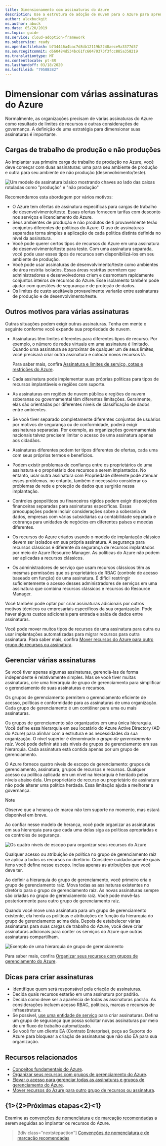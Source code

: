 ```yaml
---
title: Dimensionamento com assinaturas do Azure
description: Use a estrutura de adoção de nuvem para o Azure para aprender a desenvolver uma estratégia de dimensionamento com várias assinaturas do Azure.
author: alexbuckgit
ms.author: abuck
ms.date: 05/20/2019
ms.topic: guide
ms.service: cloud-adoption-framework
ms.subservice: ready
ms.openlocfilehash: b734446a4bac7d8db12119b2248aece9a3377d37
ms.sourcegitcommit: d660484d534bc61fc60470373f3fcc885a358219
ms.translationtype: MT
ms.contentlocale: pt-BR
ms.lasthandoff: 03/18/2020
ms.locfileid: "79508382"
---
```

# <a name="scale-with-multiple-azure-subscriptions"></a>Dimensionar com várias assinaturas do Azure

Normalmente, as organizações precisam de várias assinaturas do Azure como resultado de limites de recursos e outras considerações de governança. A definição de uma estratégia para dimensionar suas assinaturas é importante.

## <a name="production-and-nonproduction-workloads"></a>Cargas de trabalho de produção e não produções

Ao implantar sua primeira carga de trabalho de produção no Azure, você deve começar com duas assinaturas: uma para seu ambiente de produção e outra para seu ambiente de não produção (desenvolvimento/teste).

![Um modelo de assinatura básico mostrando chaves ao lado das caixas rotuladas como "produção" e "não produção"](../../_images/ready/initial-subscription-model.png)

Recomendamos esta abordagem por vários motivos:

- O Azure tem ofertas de assinatura específicas para cargas de trabalho de desenvolvimento/teste. Essas ofertas fornecem tarifas com desconto nos serviços e licenciamento do Azure.
- Seus ambientes de produção e não produtos de ti provavelmente terão conjuntos diferentes de políticas do Azure. O uso de assinaturas separadas torna simples a aplicação de cada política distinta definida no nível da assinatura.
- Você pode querer certos tipos de recursos do Azure em uma assinatura de desenvolvimento/teste para teste. Com uma assinatura separada, você pode usar esses tipos de recursos sem disponibilizá-los em seu ambiente de produção.
- Você pode usar assinaturas de desenvolvimento/teste como ambientes de área restrita isolados. Essas áreas restritas permitem que administradores e desenvolvedores criem e desmontem rapidamente conjuntos inteiros de recursos do Azure. Esse isolamento também pode ajudar com questões de segurança e de proteção de dados.
- Os limites de custo aceitáveis provavelmente variarão entre assinaturas de produção e de desenvolvimento/teste.

## <a name="other-reasons-for-multiple-subscriptions"></a>Outros motivos para várias assinaturas

Outras situações podem exigir outras assinaturas. Tenha em mente o seguinte conforme você expande sua propriedade de nuvem.

- Assinaturas têm limites diferentes para diferentes tipos de recurso. Por exemplo, o número de redes virtuais em uma assinatura é limitado. Quando uma assinatura se aproximar de qualquer um de seus limites, você precisará criar outra assinatura e colocar novos recursos lá.

  Para saber mais, confira [Assinatura e limites de serviço, cotas e restrições do Azure](https://docs.microsoft.com/azure/azure-subscription-service-limits).

- Cada assinatura pode implementar suas próprias políticas para tipos de recursos implantáveis e regiões com suporte.

- As assinaturas em regiões de nuvem pública e regiões de nuvem soberanas ou governamental têm diferentes limitações. Geralmente, elas são orientadas por diferentes níveis de classificação de dados entre ambientes.

- Se você tiver separado completamente diferentes conjuntos de usuários por motivos de segurança ou de conformidade, poderá exigir assinaturas separadas. Por exemplo, as organizações governamentais nacionais talvez precisem limitar o acesso de uma assinatura apenas aos cidadãos.

- Assinaturas diferentes podem ter tipos diferentes de ofertas, cada uma com seus próprios termos e benefícios.

- Podem existir problemas de confiança entre os proprietários de uma assinatura e o proprietário dos recursos a serem implantados. No entanto, usar outra assinatura com Propriedade diferente pode atenuar esses problemas. no entanto, também é necessário considerar os problemas de rede e proteção de dados que surgirão nessa implantação.

- Controles geopolíticos ou financeiros rígidos podem exigir disposições financeiras separadas para assinaturas específicas. Essas preocupações podem incluir considerações sobre a soberania de dados, empresas com várias subsidiárias ou contabilidade separada e cobrança para unidades de negócios em diferentes países e moedas diferentes.

- Os recursos do Azure criados usando o modelo de implantação clássico devem ser isolados em sua própria assinatura. A segurança para recursos clássicos é diferente da segurança de recursos implantados por meio de Azure Resource Manager. As políticas do Azure não podem ser aplicadas a recursos clássicos.

- Os administradores de serviço que usam recursos clássicos têm as mesmas permissões que os proprietários de RBAC (controle de acesso baseado em função) de uma assinatura. É difícil restringir suficientemente o acesso desses administradores de serviços em uma assinatura que combina recursos clássicos e recursos do Resource Manager.

Você também pode optar por criar assinaturas adicionais por outros motivos técnicos ou empresariais específicos da sua organização. Pode haver alguns custos adicionais para entrada e saída de dados entre assinaturas.

Você pode mover muitos tipos de recursos de uma assinatura para outra ou usar implantações automatizadas para migrar recursos para outra assinatura. Para saber mais, confira [Mover recursos do Azure para outro grupo de recursos ou assinatura](https://docs.microsoft.com/azure/azure-resource-manager/resource-group-move-resources).

## <a name="manage-multiple-subscriptions"></a>Gerenciar várias assinaturas

Se você tiver apenas algumas assinaturas, gerenciá-las de forma independente é relativamente simples. Mas se você tiver muitas assinaturas, crie uma hierarquia de grupo de gerenciamento para simplificar o gerenciamento de suas assinaturas e recursos.

Os grupos de gerenciamento permitem o gerenciamento eficiente de acesso, políticas e conformidade para as assinaturas de uma organização. Cada grupo de gerenciamento é um contêiner para uma ou mais assinaturas.

Os grupos de gerenciamento são organizados em uma única hierarquia. Você define essa hierarquia em seu locatário do Azure Active Directory (AD do Azure) para alinhar com a estrutura e as necessidades da sua organização. O nível superior é denominado o *grupo de gerenciamento raiz*. Você pode definir até seis níveis de grupos de gerenciamento em sua hierarquia. Cada assinatura está contida apenas por um grupo de gerenciamento.

O Azure fornece quatro níveis de escopo de gerenciamento: grupos de gerenciamento, assinatura, grupos de recursos e recursos. Qualquer acesso ou política aplicada em um nível na hierarquia é herdado pelos níveis abaixo dela. Um proprietário de recurso ou proprietário de assinatura não pode alterar uma política herdada. Essa limitação ajuda a melhorar a governança.

> [!NOTE]
> Observe que a herança de marca não tem suporte no momento, mas estará disponível em breve.

Ao confiar nesse modelo de herança, você pode organizar as assinaturas em sua hierarquia para que cada uma delas siga as políticas apropriadas e os controles de segurança.

![Os quatro níveis de escopo para organizar seus recursos do Azure](../../ready/azure-setup-guide/media/organize-resources/scope-levels.png)

Qualquer acesso ou atribuição de política no grupo de gerenciamento raiz se aplica a todos os recursos no diretório. Considere cuidadosamente quais itens você define nesse escopo. Inclua apenas as atribuições que você deve ter.

Ao definir a hierarquia do grupo de gerenciamento, você primeiro cria o grupo de gerenciamento raiz. Mova todas as assinaturas existentes no diretório para o grupo de gerenciamento raiz. As novas assinaturas sempre são criadas no grupo de gerenciamento raiz. Você pode movê-las posteriormente para outro grupo de gerenciamento raiz.

Quando você move uma assinatura para um grupo de gerenciamento existente, ela herda as políticas e atribuições de função da hierarquia do grupo de gerenciamento acima dela. Depois de estabelecer várias assinaturas para suas cargas de trabalho do Azure, você deve criar assinaturas adicionais para conter os serviços do Azure que outras assinaturas compartilham.

![Exemplo de uma hierarquia de grupo de gerenciamento](../../_images/ready/management-group-hierarchy-v2.png)

Para saber mais, confira [Organizar seus recursos com grupos de gerenciamento do Azure](https://docs.microsoft.com/azure/governance/management-groups).

## <a name="tips-for-creating-new-subscriptions"></a>Dicas para criar assinaturas

- Identifique quem será responsável pela criação de assinaturas.
- Decida quais recursos estarão em uma assinatura por padrão.
- Decida como deve ser a aparência de todas as assinaturas padrão. As considerações incluem acesso RBAC, políticas, marcas e recursos de infraestrutura.
- Se possível, [use uma entidade de serviço](https://docs.microsoft.com/azure/azure-resource-manager/grant-access-to-create-subscription) para criar assinaturas. Defina um grupo de segurança que possa solicitar novas assinaturas por meio de um fluxo de trabalho automatizado.
- Se você for um cliente EA (Contrato Enterprise), peça ao Suporte do Azure para bloquear a criação de assinaturas que não são EA para sua organização.

## <a name="related-resources"></a>Recursos relacionados

- [Conceitos fundamentais do Azure](../considerations/fundamental-concepts.md).
- [Organizar seus recursos com grupos de gerenciamento do Azure](https://docs.microsoft.com/azure/governance/management-groups).
- [Elevar o acesso para gerenciar todas as assinaturas e grupos de gerenciamento do Azure](https://docs.microsoft.com/azure/role-based-access-control/elevate-access-global-admin).
- [Mover recursos do Azure para outro grupo de recursos ou assinatura](https://docs.microsoft.com/azure/azure-resource-manager/resource-group-move-resources).

## <a name="next-steps"></a>{1&gt;{2&gt;Próximas etapas&lt;2}&lt;1}

Examine as [convenções de nomenclatura e de marcação recomendadas](./naming-and-tagging.md) a serem seguidas ao implantar os recursos do Azure.

> [!div class="nextstepaction"]
> [Convenções de nomenclatura e de marcação recomendadas](./naming-and-tagging.md)
